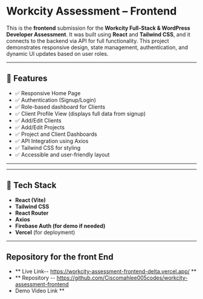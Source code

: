 # Workcity Assessment – Frontend

This is the **frontend** submission for the **Workcity Full-Stack & WordPress Developer Assessment**. It was built using **React** and **Tailwind CSS**, and it connects to the backend via API for full functionality. This project demonstrates responsive design, state management, authentication, and dynamic UI updates based on user roles.

---

## 🚀 Features

- ✅ Responsive Home Page
- ✅ Authentication (Signup/Login) 
- ✅ Role-based dashboard for Clients
- ✅ Client Profile View (displays full data from signup)
- ✅ Add/Edit Clients
- ✅ Add/Edit Projects
- ✅ Project and Client Dashboards
- ✅ API Integration using Axios
- ✅ Tailwind CSS for styling
- ✅ Accessible and user-friendly layout

---

---

## 🔧 Tech Stack

- **React (Vite)**
- **Tailwind CSS**
- **React Router**
- **Axios**
- **Firebase Auth (for demo if needed)**
- **Vercel** (for deployment)

---

## Repository for the front End
 - ** Live Link-- https://workcity-assessment-frontend-delta.vercel.app/ ** 
 - ** Repository -- https://github.com/Ciscomahlee005codes/workcity-assessment-frontend 
 - Demo Video Link **


